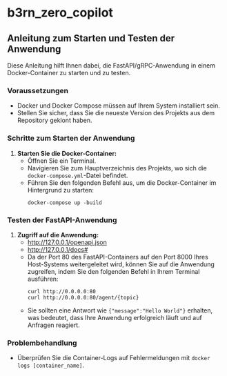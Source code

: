 # b3rn_zero_copilot

## Anleitung zum Starten und Testen der Anwendung

Diese Anleitung hilft Ihnen dabei, die FastAPI/gRPC-Anwendung in einem Docker-Container zu starten und zu testen.

### Voraussetzungen

- Docker und Docker Compose müssen auf Ihrem System installiert sein.
- Stellen Sie sicher, dass Sie die neueste Version des Projekts aus dem Repository geklont haben.

### Schritte zum Starten der Anwendung

1. **Starten Sie die Docker-Container:**
   - Öffnen Sie ein Terminal.
   - Navigieren Sie zum Hauptverzeichnis des Projekts, wo sich die `docker-compose.yml`-Datei befindet.
   - Führen Sie den folgenden Befehl aus, um die Docker-Container im Hintergrund zu starten:
     ```
     docker-compose up -build
     ```

### Testen der FastAPI-Anwendung

1. **Zugriff auf die Anwendung:**
   - http://127.0.0.1/openapi.json
   - http://127.0.0.1/docs#
   - Da der Port 80 des FastAPI-Containers auf den Port 8000 Ihres Host-Systems weitergeleitet wird, können Sie auf die Anwendung zugreifen, indem Sie den folgenden Befehl in Ihrem Terminal ausführen:
     ```
     curl http://0.0.0.0:80
     curl http://0.0.0.0:80/agent/{topic}
     ```
   - Sie sollten eine Antwort wie `{"message":"Hello World"}` erhalten, was bedeutet, dass Ihre Anwendung erfolgreich läuft und auf Anfragen reagiert.

### Problembehandlung

- Überprüfen Sie die Container-Logs auf Fehlermeldungen mit `docker logs [container_name]`.
